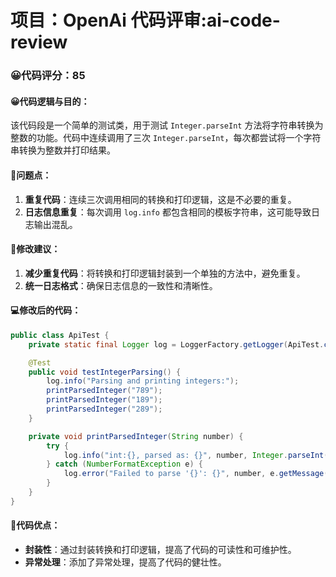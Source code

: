 # 项目：OpenAi 代码评审:ai-code-review
### 😀代码评分：85
#### 😀代码逻辑与目的：
该代码段是一个简单的测试类，用于测试 `Integer.parseInt` 方法将字符串转换为整数的功能。代码中连续调用了三次 `Integer.parseInt`，每次都尝试将一个字符串转换为整数并打印结果。

#### 🤔问题点：
1. **重复代码**：连续三次调用相同的转换和打印逻辑，这是不必要的重复。
2. **日志信息重复**：每次调用 `log.info` 都包含相同的模板字符串，这可能导致日志输出混乱。

#### 🎯修改建议：
1. **减少重复代码**：将转换和打印逻辑封装到一个单独的方法中，避免重复。
2. **统一日志格式**：确保日志信息的一致性和清晰性。

#### 💻修改后的代码：
```java
public class ApiTest {
    private static final Logger log = LoggerFactory.getLogger(ApiTest.class);

    @Test
    public void testIntegerParsing() {
        log.info("Parsing and printing integers:");
        printParsedInteger("789");
        printParsedInteger("189");
        printParsedInteger("289");
    }

    private void printParsedInteger(String number) {
        try {
            log.info("int:{}, parsed as: {}", number, Integer.parseInt(number));
        } catch (NumberFormatException e) {
            log.error("Failed to parse '{}': {}", number, e.getMessage());
        }
    }
}
```

#### 🌟代码优点：
- **封装性**：通过封装转换和打印逻辑，提高了代码的可读性和可维护性。
- **异常处理**：添加了异常处理，提高了代码的健壮性。